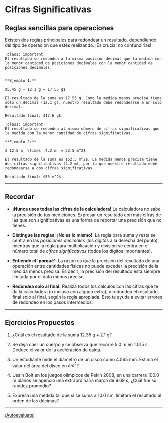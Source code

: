# Cifras Significativas

## Reglas sencillas para operaciones

Existen dos reglas principales para redondear un resultado, dependiendo del tipo de operación que estés realizando. ¡Es crucial no confundirlas!

```{admonition} 1. Para Suma y resta
:class: important
El resultado se redondea a la misma posición decimal que la medida con la menor cantidad de posiciones decimales con la menor cantidad de posiciones decimales.


**Ejemplo 1:**

$5.45 g + 12.1 g = 17.55 g$

El resultado de la suma es 17.55 g. Como la medida menos precisa tiene solo un decimal (12.1 g), nuestro resultado debe redondearse a un solo decimal.

Resultado final: $17.6 g$
```

```{admonition} 2. Para Multiplicación y División:
:class: important
El resultado se redondea al mismo número de cifras significativas que la medida con la menor cantidad de cifras significativas.

**Ejemplo 2:**

$ 12.5 m  \times  4.2 m  = 52.5 m^2$

El resultado de la suma es $52.5 m^2$. La medida menos precisa tiene dos cifras significativas (4.2 m), por lo que nuestro resultado debe redondearse a dos cifras significativas.

Resultado final: $53 m^2$
```
---
## **Recordar**

- **¡Nunca uses todas las cifras de la calculadora!** La calculadora no sabe la precisión de tus mediciones. Expresar un resultado con más cifras
de las que son significativas es una forma de reportar una precisión que no tienes.

- **Distingue las reglas:** **¡No es lo mismo!**. La regla para suma y resta se centra en las _posiciones decimales_ (los dígitos a la derecha del punto), mientras que la regla para 
multiplicación y división se centra en el número total de _cifras significativas_ (todos los dígitos importantes).

- **Entiende el 'porqué':** La razón es que la precisión del resultado de una operación entre cantidades físicas no puede exceder la precisión de la medida menos precisa.  Es decir, 
la precisión del resultado está siempre limitada por el dato menos preciso.

- **Redondea solo al final:** Realiza todos los cálculos con las cifras que te da la calculadora (o incluso con alguna extra), y redondea el resultado final solo al final, según 
la regla apropiada. Esto te ayuda a evitar errores de redondeo en los pasos intermedios.

---
## Ejercicios Propuestos

1. ¿Cuál es el resultado de la suma $12.35 \text{ g} + 2.1 \text{ g}$?

2. Se deja caer un cuerpo y se observa que recorre $5.0  \text{ m}$ en $1.015  \text{ s}$. Deduce el valor de la aceleración de caída.

3. Un estudiante mide el diámetro de un disco como $4.565 \text{ mm}$. Estima el valor del área del disco en $cm^2$?

4. Usain Bolt en los juegos olimpicos de Pekin 2008, en una carrera $100.0 \text{ m}$ planos se agenció una extraordinaria marca de $9.69 \text{ s}$, ¿Cuál fue su rapidez promedio?

5. Expresa una medida tal que si se suma a $10.0 \text{ cm}$, limitará el resultado al orden de las décimas?

---

[¡Autoevaluate!](https://gemini.google.com/share/3c61a48a100e)